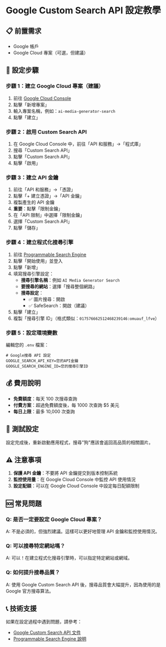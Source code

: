 # Google Custom Search API 設定教學

## 📋 前置需求
- Google 帳戶
- Google Cloud 專案（可選，但建議）

## 🚀 設定步驟

### 步驟 1：建立 Google Cloud 專案（建議）
1. 前往 [Google Cloud Console](https://console.cloud.google.com/)
2. 點擊「新增專案」
3. 輸入專案名稱，例如：`ai-media-generator-search`
4. 點擊「建立」

### 步驟 2：啟用 Custom Search API
1. 在 Google Cloud Console 中，前往「API 和服務」→「程式庫」
2. 搜尋「Custom Search API」
3. 點擊「Custom Search API」
4. 點擊「啟用」

### 步驟 3：建立 API 金鑰
1. 前往「API 和服務」→「憑證」
2. 點擊「+ 建立憑證」→「API 金鑰」
3. 複製產生的 API 金鑰
4. **重要**：點擊「限制金鑰」
5. 在「API 限制」中選擇「限制金鑰」
6. 選擇「Custom Search API」
7. 點擊「儲存」

### 步驟 4：建立程式化搜尋引擎
1. 前往 [Programmable Search Engine](https://programmablesearchengine.google.com/)
2. 點擊「開始使用」並登入
3. 點擊「新增」
4. 填寫搜尋引擎設定：
   - **搜尋引擎名稱**：例如 `AI Media Generator Search`
   - **要搜尋的網站**：選擇「搜尋整個網路」
   - **搜尋設定**：
     - ✅ 圖片搜尋：開啟
     - ✅ SafeSearch：開啟（建議）
5. 點擊「建立」
6. 複製「搜尋引擎 ID」（格式類似：`017576662512468239146:omuauf_lfve`）

### 步驟 5：設定環境變數
編輯您的 `.env` 檔案：

```env
# Google搜尋 API 設定
GOOGLE_SEARCH_API_KEY=您的API金鑰
GOOGLE_SEARCH_ENGINE_ID=您的搜尋引擎ID
```

## 💰 費用說明
- **免費額度**：每天 100 次搜尋查詢
- **付費方案**：超過免費額度後，每 1000 次查詢 $5 美元
- **每日上限**：最多 10,000 次查詢

## 🔧 測試設定
設定完成後，重新啟動應用程式，搜尋"狗"應該會返回高品質的相關圖片。

## ⚠️ 注意事項
1. **保護 API 金鑰**：不要將 API 金鑰提交到版本控制系統
2. **監控使用量**：在 Google Cloud Console 中監控 API 使用情況
3. **設定配額**：可以在 Google Cloud Console 中設定每日配額限制

## 🆘 常見問題

### Q: 是否一定要設定 Google Cloud 專案？
A: 不是必須的，但強烈建議。這樣可以更好地管理 API 金鑰和監控使用情況。

### Q: 可以搜尋特定網站嗎？
A: 可以！在建立程式化搜尋引擎時，可以指定特定網站或網域。

### Q: 如何提升搜尋品質？
A: 使用 Google Custom Search API 後，搜尋品質會大幅提升，因為使用的是 Google 官方搜尋算法。

## 📞 技術支援
如果在設定過程中遇到問題，請參考：
- [Google Custom Search API 文件](https://developers.google.com/custom-search/v1/overview)
- [Programmable Search Engine 說明](https://support.google.com/programmable-search/) 